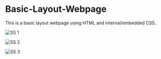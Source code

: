 # Basic-Layout-Webpage
This is a basic layout webpage using HTML and internal/embedded CSS.

![SS 1](https://user-images.githubusercontent.com/53372534/180957495-076f769d-223c-4254-a0bc-99eccb046c0b.png)

![SS 2](https://user-images.githubusercontent.com/53372534/180957518-2efd19f6-839d-4fdf-a9bb-e1fe32f863cc.png)

![SS 3](https://user-images.githubusercontent.com/53372534/180957561-86551c4c-4906-4ce9-b116-42d329718cda.png)


